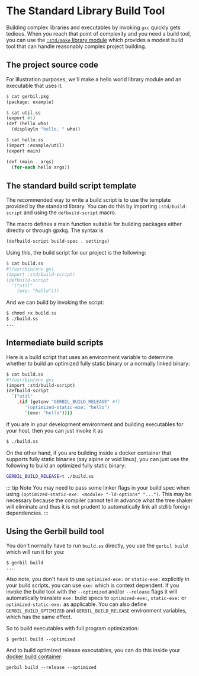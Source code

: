 # The Standard Library Build Tool

Building complex libraries and executables by invoking `gxc` quickly gets tedious. When you reach that point of complexity and you need a build tool, you can use the [`:std/make` library module](../reference/make.md) which provides a modest build tool that can handle reasonably complex project building.

## The project source code

For illustration purposes, we'll make a hello world library module and an executable that uses it.

``` scheme
$ cat gerbil.pkg
(package: example)

$ cat util.ss
(export #t)
(def (hello who)
  (displayln "hello, " who))

$ cat hello.ss
(import :example/util)
(export main)

(def (main . args)
  (for-each hello args))
```

## The standard build script template

The recommended way to write a build script is to use the template provided by the standard library.
You can do this by importing `:std/build-script` and using the `defbuild-script` macro.

The macro defines a main function suitable for building packages either directly or through gpxkg.
The syntax is
``` scheme
(defbuild-script build-spec . settings)
```

Using this, the build script for our project is the following:

``` scheme
$ cat build.ss
#!/usr/bin/env gxi
(import :std/build-script)
(defbuild-script
  '("util"
    (exe: "hello")))
```

And we can build by invoking the script:
``` bash
$ chmod +x build.ss
$ ./build.ss
...
```

## Intermediate build scripts

Here is a build script that uses an environment variable to determine
whether to build an optimized fully static binary or a normally linked binary:

```bash
$ cat build.ss
#!/usr/bin/env gxi
(import :std/build-script)
(defbuild-script
  `("util"
    ,(if (getenv "GERBIL_BUILD_RELEASE" #f)
       '(optimized-static-exe: "hello")
       '(exe: "hello"))))
```

If you are in your development environment and building executables for your host, then you can just invoke it as
```bash
$ ./build.ss
```

On the other hand, if you are building inside a docker container that
supports fully static binaries (say alpine or void linux), you can
just use the following to build an optimized fully static binary:
```bash
GERBIL_BUILD_RELEASE=t ./build.ss
```

::: tip Note
You may need to pass some linker flags in your build spec when using
`(optimized-static-exe: <module> "-ld-options" "...")`.  This may be
necessary because the compiler cannot tell in advance what the tree
shaker will eliminate and thus it is not prudent to automatically
link all stdlib foreign dependencies.
:::

## Using the Gerbil build tool

You don't normally have to run `build.ss` directly, you use the
`gerbil build` which will run it for you:

```shell
$ gerbil build
...
```

Also note, you don't have to use `optimized-exe:` or `static-exe:`
explicitly in your build scripts, you can use `exe:` which is context
dependent.  If you invoke the build tool with the `--optimized` and/or
`--release` flags it will automatically translate `exe:` build specs
to `optimized-exe:`, `static-exe:` or `optimized-static-exe:` as
applicable.  You can also define `GERBIL_BUILD_OPTIMIZED` and
`GERBIL_BUILD_RELEASE` environment variables, which has the same effect.

So to build executables with full program optimization:
```shell
$ gerbil build --optimized
```

And to build optimized release executables, you can do this inside
your [docker build container](/guide/docker.md):
```shell
gerbil build --release --optimized
```
